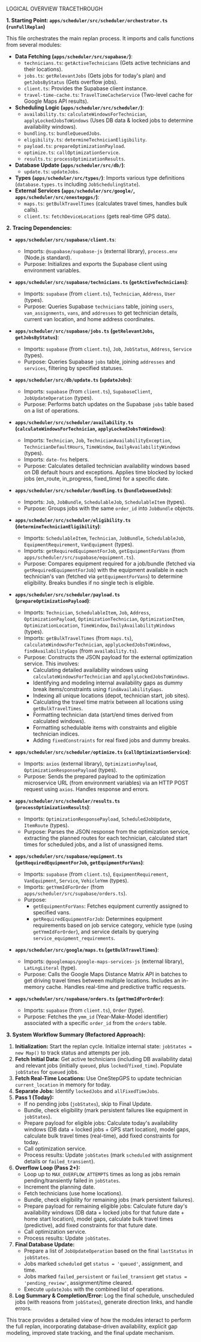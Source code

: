 LOGICAL OVERVIEW TRACETHROUGH

**1. Starting Point: `apps/scheduler/src/scheduler/orchestrator.ts` (`runFullReplan`)**

This file orchestrates the main replan process. It imports and calls functions from several modules:

*   **Data Fetching (`apps/scheduler/src/supabase/`)**:
    *   `technicians.ts`: `getActiveTechnicians` (Gets active technicians and their locations).
    *   `jobs.ts`: `getRelevantJobs` (Gets jobs for today's plan) and `getJobsByStatus` (Gets overflow jobs).
    *   `client.ts`: Provides the Supabase client instance.
    *   `travel-time-cache.ts`: `TravelTimeCacheService` (Two-level cache for Google Maps API results).
*   **Scheduling Logic (`apps/scheduler/src/scheduler/`)**:
    *   `availability.ts`: `calculateWindowsForTechnician`, `applyLockedJobsToWindows` (Uses DB data & locked jobs to determine availability windows).
    *   `bundling.ts`: `bundleQueuedJobs`.
    *   `eligibility.ts`: `determineTechnicianEligibility`.
    *   `payload.ts`: `prepareOptimizationPayload`.
    *   `optimize.ts`: `callOptimizationService`.
    *   `results.ts`: `processOptimizationResults`.
*   **Database Update (`apps/scheduler/src/db/`)**:
    *   `update.ts`: `updateJobs`.
*   **Types (`apps/scheduler/src/types/`)**: Imports various type definitions (`database.types.ts` including `JobSchedulingState`).
*   **External Services (`apps/scheduler/src/google/`, `apps/scheduler/src/onestepgps/`)**:
    *   `maps.ts`: `getBulkTravelTimes` (calculates travel times, handles bulk calls).
    *   `client.ts`: `fetchDeviceLocations` (gets real-time GPS data).



**2. Tracing Dependencies:**

*   **`apps/scheduler/src/supabase/client.ts`**:
    *   Imports: `@supabase/supabase-js` (external library), `process.env` (Node.js standard).
    *   Purpose: Initializes and exports the Supabase client using environment variables.

*   **`apps/scheduler/src/supabase/technicians.ts` (`getActiveTechnicians`)**:
    *   Imports: `supabase` (from `client.ts`), `Technician`, `Address`, `User` (types).
    *   Purpose: Queries Supabase `technicians` table, joining `users`, `van_assignments`, `vans`, and `addresses` to get technician details, current van location, and home address coordinates.

*   **`apps/scheduler/src/supabase/jobs.ts` (`getRelevantJobs`, `getJobsByStatus`)**:
    *   Imports: `supabase` (from `client.ts`), `Job`, `JobStatus`, `Address`, `Service` (types).
    *   Purpose: Queries Supabase `jobs` table, joining `addresses` and `services`, filtering by specified statuses.

*   **`apps/scheduler/src/db/update.ts` (`updateJobs`)**:
    *   Imports: `supabase` (from `client.ts`), `SupabaseClient`, `JobUpdateOperation` (types).
    *   Purpose: Performs batch updates on the Supabase `jobs` table based on a list of operations.

*   **`apps/scheduler/src/scheduler/availability.ts` (`calculateWindowsForTechnician`, `applyLockedJobsToWindows`)**:
    *   Imports: `Technician`, `Job`, `TechnicianAvailabilityException`, `TechnicianDefaultHours`, `TimeWindow`, `DailyAvailabilityWindows` (types).
    *   Imports: `date-fns` helpers.
    *   Purpose: Calculates detailed technician availability windows based on DB default hours and exceptions. Applies time blocked by locked jobs (en_route, in_progress, fixed_time) for a specific date.

*   **`apps/scheduler/src/scheduler/bundling.ts` (`bundleQueuedJobs`)**:
    *   Imports: `Job`, `JobBundle`, `SchedulableJob`, `SchedulableItem` (types).
    *   Purpose: Groups jobs with the same `order_id` into `JobBundle` objects.

*   **`apps/scheduler/src/scheduler/eligibility.ts` (`determineTechnicianEligibility`)**:
    *   Imports: `SchedulableItem`, `Technician`, `JobBundle`, `SchedulableJob`, `EquipmentRequirement`, `VanEquipment` (types).
    *   Imports: `getRequiredEquipmentForJob`, `getEquipmentForVans` (from `apps/scheduler/src/supabase/equipment.ts`).
    *   Purpose: Compares equipment required for a job/bundle (fetched via `getRequiredEquipmentForJob`) with the equipment available in each technician's van (fetched via `getEquipmentForVans`) to determine eligibility. Breaks bundles if no single tech is eligible.

*   **`apps/scheduler/src/scheduler/payload.ts` (`prepareOptimizationPayload`)**:
    *   Imports: `Technician`, `SchedulableItem`, `Job`, `Address`, `OptimizationPayload`, `OptimizationTechnician`, `OptimizationItem`, `OptimizationLocation`, `TimeWindow`, `DailyAvailabilityWindows` (types).
    *   Imports: `getBulkTravelTimes` (from `maps.ts`), `calculateWindowsForTechnician`, `applyLockedJobsToWindows`, `findAvailabilityGaps` (from `availability.ts`).
    *   Purpose: Constructs the JSON payload for the external optimization service. This involves:
        *   Calculating detailed availability windows using `calculateWindowsForTechnician` and `applyLockedJobsToWindows`.
        *   Identifying and modeling internal availability gaps as dummy break items/constraints using `findAvailabilityGaps`.
        *   Indexing all unique locations (depot, technician start, job sites).
        *   Calculating the travel time matrix between all locations using `getBulkTravelTimes`.
        *   Formatting technician data (start/end times derived from calculated windows).
        *   Formatting schedulable items with constraints and eligible technician indices.
        *   Adding `fixedConstraints` for real fixed jobs and dummy breaks.

*   **`apps/scheduler/src/scheduler/optimize.ts` (`callOptimizationService`)**:
    *   Imports: `axios` (external library), `OptimizationPayload`, `OptimizationResponsePayload` (types).
    *   Purpose: Sends the prepared payload to the optimization microservice URL (from environment variables) via an HTTP POST request using `axios`. Handles response and errors.

*   **`apps/scheduler/src/scheduler/results.ts` (`processOptimizationResults`)**:
    *   Imports: `OptimizationResponsePayload`, `ScheduledJobUpdate`, `ItemRoute` (types).
    *   Purpose: Parses the JSON response from the optimization service, extracting the planned routes for each technician, calculated start times for scheduled jobs, and a list of unassigned items.

*   **`apps/scheduler/src/supabase/equipment.ts` (`getRequiredEquipmentForJob`, `getEquipmentForVans`)**:
    *   Imports: `supabase` (from `client.ts`), `EquipmentRequirement`, `VanEquipment`, `Service`, `VehicleYmm` (types).
    *   Imports: `getYmmIdForOrder` (from `apps/scheduler/src/supabase/orders.ts`).
    *   Purpose:
        *   `getEquipmentForVans`: Fetches equipment currently assigned to specified vans.
        *   `getRequiredEquipmentForJob`: Determines equipment requirements based on job service category, vehicle type (using `getYmmIdForOrder`), and service details by querying `service_equipment_requirements`.

*   **`apps/scheduler/src/google/maps.ts` (`getBulkTravelTimes`)**:
    *   Imports: `@googlemaps/google-maps-services-js` (external library), `LatLngLiteral` (type).
    *   Purpose: Calls the Google Maps Distance Matrix API in batches to get driving travel times between multiple locations. Includes an in-memory cache. Handles real-time and predictive traffic requests.

*   **`apps/scheduler/src/supabase/orders.ts` (`getYmmIdForOrder`)**:
    *   Imports: `supabase` (from `client.ts`), `Order` (type).
    *   Purpose: Fetches the `ymm_id` (Year-Make-Model identifier) associated with a specific `order_id` from the `orders` table.

**3. System Workflow Summary (Refactored Approach):**

1.  **Initialization:** Start the replan cycle. Initialize internal state: `jobStates = new Map()` to track status and attempts per job.
2.  **Fetch Initial Data:** Get active technicians (including DB availability data) and relevant jobs (initially `queued`, plus `locked`/`fixed_time`). Populate `jobStates` for `queued` jobs.
3.  **Fetch Real-Time Locations:** Use OneStepGPS to update technician `current_location` in memory for today.
4.  **Separate Jobs:** Identify `lockedJobs` and `allFixedTimeJobs`.
5.  **Pass 1 (Today):**
    *   If no pending jobs (`jobStates`), skip to Final Update.
    *   Bundle, check eligibility (mark persistent failures like equipment in `jobStates`).
    *   Prepare payload for eligible jobs: Calculate today's availability windows (DB data + locked jobs + GPS start location), model gaps, calculate bulk travel times (real-time), add fixed constraints for today.
    *   Call optimization service.
    *   Process results: Update `jobStates` (mark `scheduled` with assignment details or `failed_transient`).
6.  **Overflow Loop (Pass 2+):**
    *   Loop up to `MAX_OVERFLOW_ATTEMPTS` times as long as jobs remain pending/transiently failed in `jobStates`.
    *   Increment the planning date.
    *   Fetch technicians (use home locations).
    *   Bundle, check eligibility for remaining jobs (mark persistent failures).
    *   Prepare payload for remaining eligible jobs: Calculate future day's availability windows (DB data + locked jobs for that future date + home start location), model gaps, calculate bulk travel times (predictive), add fixed constraints for that future date.
    *   Call optimization service.
    *   Process results: Update `jobStates`.
7.  **Final Database Update:**
    *   Prepare a list of `JobUpdateOperation` based on the final `lastStatus` in `jobStates`.
    *   Jobs marked `scheduled` get `status = 'queued'`, assignment, and time.
    *   Jobs marked `failed_persistent` or `failed_transient` get `status = 'pending_review'`, assignment/time cleared.
    *   Execute `updateJobs` with the combined list of operations.
8.  **Log Summary & Completion/Error:** Log the final schedule, unscheduled jobs (with reasons from `jobStates`), generate direction links, and handle errors.

This trace provides a detailed view of how the modules interact to perform the full replan, incorporating database-driven availability, explicit gap modeling, improved state tracking, and the final update mechanism.
